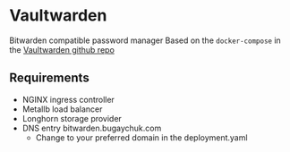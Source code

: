 # Vaultwarden

Bitwarden compatible password manager
Based on the `docker-compose` in the [Vaultwarden github repo](https://github.com/dani-garcia/vaultwarden)

## Requirements

* NGINX ingress controller
* Metallb load balancer
* Longhorn storage provider
* DNS entry bitwarden.bugaychuk.com
  * Change to your preferred domain in the deployment.yaml
